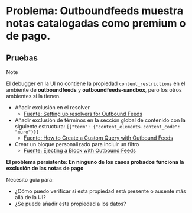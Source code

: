 # Problema: Outboundfeeds muestra notas catalogadas como premium o de pago.

## Pruebas 

> [!NOTE]
> El debugger en la UI no contiene la propiedad  `content_restrictions` en el ambiente de **outboundfeeds** y
> **outboundfeeds-sandbox**, pero los otros ambientes sí la tienen.

* Añadir exclusión en el resolver
    * [Fuente: Setting up resolvers for Outbound Feeds](https://docs.arcxp.com/alc/en/how-to-set-up-resolvers-for-outbound-feeds?sys_kb_id=3ed9b99a47aa8610a87626c2846d43fc&id=kb_article_view&spa=1)
* Añadir exclusión de términos en la sección global de contenido con la siguiente estructura: `[{"term": {"content_elements.content_code": "muro"}}]`
    * [Fuente: How to Create a Custom Query with Outbound Feeds](https://docs.arcxp.com/alc/en/how-to-create-a-custom-query-with-outbound-feeds?sys_kb_id=e2202e4b47887990eee38788436d43cc&id=kb_article_view&spa=1)
* Crear un bloque personalizado para incluir un filtro
    * [Fuente: Ejecting a Block with Outbound Feeds](https://docs.arcxp.com/alc/en/ejecting-a-block-with-outbound-feeds?sys_kb_id=6233a1d6c39f0e50a046930a05013158&id=kb_article_view&sysparm_rank=3&sysparm_tsqueryId=1d1cb13947e89a90a87626c2846d4396)
 
**El problema persistente: En ninguno de los casos probados funciona la exclusión de las notas de pago**

Necesito guía para:
* ¿Cómo puedo verificar si esta propiedad está presente o ausente más allá de la UI?
* ¿Se puede añadir esta propiedad a los datos?
